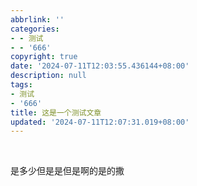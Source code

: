```yaml
---
abbrlink: ''
categories:
- - 测试
- - '666'
copyright: true
date: '2024-07-11T12:03:55.436144+08:00'
description: null
tags:
- 测试
- '666'
title: 这是一个测试文章
updated: '2024-07-11T12:07:31.019+08:00'
---
```

<br />
<blockquote class="blockquote-center">
<p id="hitokoto"></p>
<script src="https://v1.hitokoto.cn/?encode=js&select=%23hitokoto" defer></script>
</blockquote>

是多少但是是但是啊的是的撒

